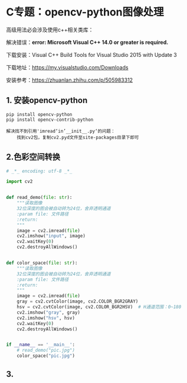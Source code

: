# C专题：opencv-python图像处理

高级用法必会涉及使用c++相关类库：

解决错误：**error: Microsoft Visual C++ 14.0 or greater is required.**

下载安装：Visual C++ Build Tools for Visual Studio 2015 with Update 3

下载地址：https://my.visualstudio.com/Downloads

安装参考：https://zhuanlan.zhihu.com/p/505983312



## 1. 安装opencv-python

```shell
pip install opencv-python
pip install opencv-contrib-python

解决找不到引用'imread‘in’__init__.py‘的问题：
    找到cv2包，复制cv2.pyd文件至site-packages目录下即可
```



## 2.色彩空间转换

```python
# _*_ encoding: utf-8 _*_

import cv2


def read_demo(file: str):
    """读取图像
    32位深度的图会被自动转为24位，舍弃透明通道
    :param file: 文件路径
    :return:
    """
    image = cv2.imread(file)
    cv2.imshow("input", image)
    cv2.waitKey(0)
    cv2.destroyAllWindows()


def color_space(file: str):
    """读取图像
    32位深度的图会被自动转为24位，舍弃透明通道
    :param file: 文件路径
    :return:
    """
    image = cv2.imread(file)
    gray = cv2.cvtColor(image, cv2.COLOR_BGR2GRAY)
    hsv = cv2.cvtColor(image, cv2.COLOR_BGR2HSV)  # H通道范围：0~180
    cv2.imshow("gray", gray)
    cv2.imshow("hsv", hsv)
    cv2.waitKey(0)
    cv2.destroyAllWindows()


if __name__ == '__main__':
    # read_demo("pic.jpg")
    color_space("pic.jpg")

```



## 3.